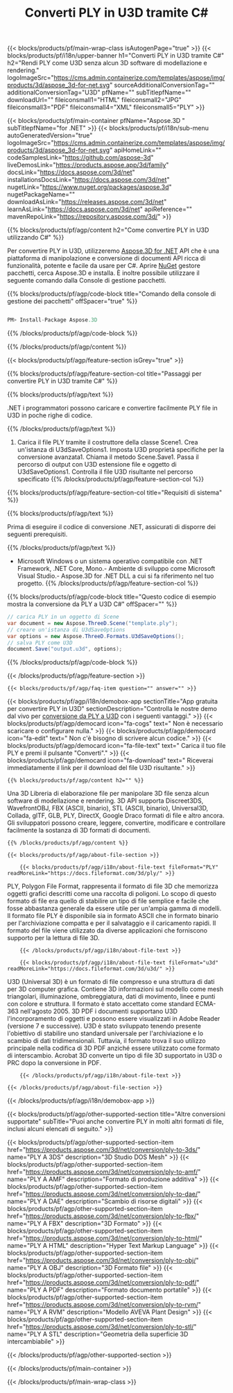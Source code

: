 ﻿---
title: Converti PLY in U3D tramite C# 
weight: 2240
url: /it/net/conversion/ply-to-u3d/ 
description: Codice di esempio per la conversione da PLY a U3D C#. Utilizza API codice di esempio per la conversione batch di file PLY in U3D all'interno di VB.NET, Asp.NET o qualsiasi applicazione basata su .NET.
---
{{< blocks/products/pf/main-wrap-class isAutogenPage="true" >}}
{{< blocks/products/pf/i18n/upper-banner h1="Converti PLY in U3D tramite C#" h2="Rendi PLY come U3D senza alcun 3D software di modellazione e rendering." logoImageSrc="https://cms.admin.containerize.com/templates/aspose/img/products/3d/aspose_3d-for-net.svg" sourceAdditionalConversionTag="" additionalConversionTag="U3D" pfName="" subTitlepfName="" downloadUrl="" fileiconsmall1="HTML" fileiconsmall2="JPG" fileiconsmall3="PDF" fileiconsmall4="XML" fileiconsmall5="PLY" >}}

{{< blocks/products/pf/main-container pfName="Aspose.3D " subTitlepfName="for .NET" >}}
{{< blocks/products/pf/i18n/sub-menu autoGeneratedVersion="true" logoImageSrc="https://cms.admin.containerize.com/templates/aspose/img/products/3d/aspose_3d-for-net.svg" apiHomeLink="" codeSamplesLink="https://github.com/aspose-3d" liveDemosLink="https://products.aspose.app/3d/family" docsLink="https://docs.aspose.com/3d/net" installationsDocsLink="https://docs.aspose.com/3d/net" nugetLink="https://www.nuget.org/packages/aspose.3d" nugetPackageName="" downloadAsLink="https://releases.aspose.com/3d/net" learnAsLink="https://docs.aspose.com/3d/net" apiReference="" mavenRepoLink="https://repository.aspose.com/3d/" >}}

{{% blocks/products/pf/agp/content h2="Come convertire PLY in U3D utilizzando C#" %}}

 Per convertire PLY in U3D, utilizzeremo
 [Aspose.3D for .NET](https://products.aspose.com/3d/net) 
 API che è una piattaforma di manipolazione e conversione di documenti API ricca di funzionalità, potente e facile da usare per C#. Aprire
 [NuGet](https://www.nuget.org/packages/aspose.3d) 
 gestore pacchetti, cerca
 Aspose.3D 
 e installa. È inoltre possibile utilizzare il seguente comando dalla Console di gestione pacchetti.

{{% blocks/products/pf/agp/code-block title="Comando della console di gestione dei pacchetti" offSpacer="true" %}}

```cs

PM> Install-Package Aspose.3D


```

{{% /blocks/products/pf/agp/code-block %}}

{{% /blocks/products/pf/agp/content %}}

{{< blocks/products/pf/agp/feature-section isGrey="true" >}}

{{% blocks/products/pf/agp/feature-section-col title="Passaggi per convertire PLY in U3D tramite C#" %}}

{{% blocks/products/pf/agp/text %}}

 .NET i programmatori possono caricare e convertire facilmente PLY file in U3D in poche righe di codice.

{{% /blocks/products/pf/agp/text %}}

1. Carica il file PLY tramite il costruttore della classe Scene1. Crea un'istanza di U3dSaveOptions1. Imposta U3D proprietà specifiche per la conversione avanzata1. Chiama il metodo Scene.Save1. Passa il percorso di output con U3D estensione file e oggetto di U3dSaveOptions1. Controlla il file U3D risultante nel percorso specificato
{{% /blocks/products/pf/agp/feature-section-col %}}

{{% blocks/products/pf/agp/feature-section-col title="Requisiti di sistema" %}}

{{% blocks/products/pf/agp/text %}}

 Prima di eseguire il codice di conversione .NET, assicurati di disporre dei seguenti prerequisiti.

{{% /blocks/products/pf/agp/text %}}

- Microsoft Windows o un sistema operativo compatibile con .NET Framework, .NET Core, Mono.- Ambiente di sviluppo come Microsoft Visual Studio.- Aspose.3D for .NET DLL a cui si fa riferimento nel tuo progetto.
{{% /blocks/products/pf/agp/feature-section-col %}}

{{% blocks/products/pf/agp/code-block title="Questo codice di esempio mostra la conversione da PLY a U3D C#" offSpacer="" %}}

```cs
// carica PLY in un oggetto di Scene 
var document = new Aspose.ThreeD.Scene("template.ply");
// creare un'istanza di U3dSaveOptions 
var options = new Aspose.ThreeD.Formats.U3dSaveOptions();
// salva PLY come U3D 
document.Save("output.u3d", options); 


```

{{% /blocks/products/pf/agp/code-block %}}

{{< /blocks/products/pf/agp/feature-section >}}

    {{< blocks/products/pf/agp/faq-item question="" answer="" >}}
 

<!-- aboutfile Starts -->

{{< blocks/products/pf/agp/i18n/demobox-app sectionTitle="App gratuita per convertire PLY in U3D" sectionDescription="Controlla le nostre demo dal vivo per [conversione da PLY a U3D](https://products.aspose.app/3d/conversion/ply-to-u3d) con i seguenti vantaggi." >}}
        {{< blocks/products/pf/agp/democard icon="fa-cogs" text=" Non è necessario scaricare o configurare nulla." >}}
        {{< blocks/products/pf/agp/democard icon="fa-edit" text=" Non c\'è bisogno di scrivere alcun codice." >}}
        {{< blocks/products/pf/agp/democard icon="fa-file-text" text=" Carica il tuo file PLY e premi il pulsante \"Converti\"." >}}
        {{< blocks/products/pf/agp/democard icon="fa-download" text=" Riceverai immediatamente il link per il download del file U3D risultante." >}}

    {{% blocks/products/pf/agp/content h2="" %}}

 Una 3D Libreria di elaborazione file per manipolare 3D file senza alcun software di modellazione e rendering. 3D API supporta Discreet3DS, WavefrontOBJ, FBX (ASCII, binario), STL (ASCII, binario), Universal3D, Collada, glTF, GLB, PLY, DirectX, Google Draco formati di file e altro ancora. Gli sviluppatori possono creare, leggere, convertire, modificare e controllare facilmente la sostanza di 3D formati di documenti.



    {{% /blocks/products/pf/agp/content %}}

    {{< blocks/products/pf/agp/about-file-section >}}

        {{< blocks/products/pf/agp/i18n/about-file-text fileFormat="PLY" readMoreLink="https://docs.fileformat.com/3d/ply/" >}}
PLY, Polygon File Format, rappresenta il formato di file 3D che memorizza oggetti grafici descritti come una raccolta di poligoni. Lo scopo di questo formato di file era quello di stabilire un tipo di file semplice e facile che fosse abbastanza generale da essere utile per un'ampia gamma di modelli. Il formato file PLY è disponibile sia in formato ASCII che in formato binario per l'archiviazione compatta e per il salvataggio e il caricamento rapidi. Il formato del file viene utilizzato da diverse applicazioni che forniscono supporto per la lettura di file 3D.

        {{< /blocks/products/pf/agp/i18n/about-file-text >}}

        {{< blocks/products/pf/agp/i18n/about-file-text fileFormat="u3d" readMoreLink="https://docs.fileformat.com/3d/u3d/" >}}
U3D (Universal 3D) è un formato di file compresso e una struttura di dati per 3D computer grafica. Contiene 3D informazioni sul modello come mesh triangolari, illuminazione, ombreggiatura, dati di movimento, linee e punti con colore e struttura. Il formato è stato accettato come standard ECMA-363 nell'agosto 2005. 3D PDF i documenti supportano U3D l'incorporamento di oggetti e possono essere visualizzati in Adobe Reader (versione 7 e successive). U3D è stato sviluppato tenendo presente l'obiettivo di stabilire uno standard universale per l'archiviazione e lo scambio di dati tridimensionali. Tuttavia, il formato trova il suo utilizzo principale nella codifica di 3D PDF anziché essere utilizzato come formato di interscambio. Acrobat 3D converte un tipo di file 3D supportato in U3D o PRC dopo la conversione in PDF.

        {{< /blocks/products/pf/agp/i18n/about-file-text >}}

    {{< /blocks/products/pf/agp/about-file-section >}}

{{< /blocks/products/pf/agp/i18n/demobox-app >}}

<!-- aboutfile Ends -->

{{< blocks/products/pf/agp/other-supported-section title="Altre conversioni supportate" subTitle="Puoi anche convertire PLY in molti altri formati di file, inclusi alcuni elencati di seguito." >}}

{{< blocks/products/pf/agp/other-supported-section-item href="https://products.aspose.com/3d/net/conversion/ply-to-3ds/" name="PLY A 3DS" description="3D Studio DOS Mesh" >}}
{{< blocks/products/pf/agp/other-supported-section-item href="https://products.aspose.com/3d/net/conversion/ply-to-amf/" name="PLY A AMF" description="Formato di produzione additiva" >}}
{{< blocks/products/pf/agp/other-supported-section-item href="https://products.aspose.com/3d/net/conversion/ply-to-dae/" name="PLY A DAE" description="Scambio di risorse digitali" >}}
{{< blocks/products/pf/agp/other-supported-section-item href="https://products.aspose.com/3d/net/conversion/ply-to-fbx/" name="PLY A FBX" description="3D Formato" >}}
{{< blocks/products/pf/agp/other-supported-section-item href="https://products.aspose.com/3d/net/conversion/ply-to-html/" name="PLY A HTML" description="Hyper Text Markup Language" >}}
{{< blocks/products/pf/agp/other-supported-section-item href="https://products.aspose.com/3d/net/conversion/ply-to-obj/" name="PLY A OBJ" description="3D Formato file" >}}
{{< blocks/products/pf/agp/other-supported-section-item href="https://products.aspose.com/3d/net/conversion/ply-to-pdf/" name="PLY A PDF" description="Formato documento portatile" >}}
{{< blocks/products/pf/agp/other-supported-section-item href="https://products.aspose.com/3d/net/conversion/ply-to-rvm/" name="PLY A RVM" description="Modello AVEVA Plant Design" >}}
{{< blocks/products/pf/agp/other-supported-section-item href="https://products.aspose.com/3d/net/conversion/ply-to-stl/" name="PLY A STL" description="Geometria della superficie 3D intercambiabile" >}}

{{< /blocks/products/pf/agp/other-supported-section >}}

{{< /blocks/products/pf/main-container >}}
    
{{< /blocks/products/pf/main-wrap-class >}}